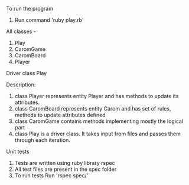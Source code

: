 To run the program
1. Run command 'ruby play.rb'


All classes -
1. Play
2. CaromGame
3. CaromBoard
4. Player

Driver class
Play

Description:
1. class Player represents entity Player and has methods to update its attributes. 
2. class CaromBoard represents entity Carom and has set of rules, methods to update attributes defined
3. class CaromGame contains methods implementing mostly the logical part
4. class Play is a driver class. It takes input from files and passes them through each iteration.

Unit tests
1. Tests are written using ruby library rspec
2. All test files are present in the spec folder
3. To run tests 
   Run 'rspec spec/'
